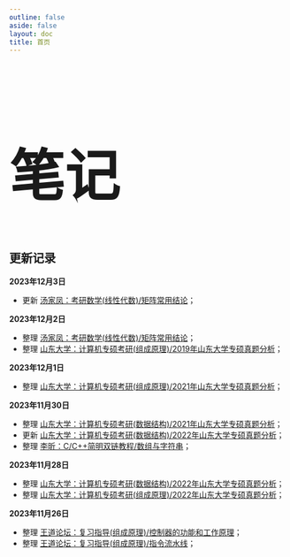 ```yaml
---
outline: false
aside: false
layout: doc
title: 首页
---
```




<div class="home-title">
<h1  style="font-family: 'Liu Jian Mao Cao'; font-size:100px;">笔记</h1>
</div>


## 更新记录

**2023年12月3日**

- 更新 [汤家凤：考研数学(线性代数)/矩阵常用结论](Mathematics/SDU/Linear-Algebra/chapter-2-important)；

**2023年12月2日**

- 整理 [汤家凤：考研数学(线性代数)/矩阵常用结论](Mathematics/SDU/Linear-Algebra/chapter-2-important)；
- 整理 [山东大学：计算机专硕考研(组成原理)/2019年山东大学专硕真题分析](/Basement/SDU/2019)；

**2023年12月1日**

- 整理 [山东大学：计算机专硕考研(组成原理)/2021年山东大学专硕真题分析](/Basement/SDU/2021)；


**2023年11月30日**
- 整理 [山东大学：计算机专硕考研(数据结构)/2021年山东大学专硕真题分析](/Program/SDU/2021)；
- 更新 [山东大学：计算机专硕考研(数据结构)/2022年山东大学专硕真题分析](/Program/SDU/2022)；
- 整理 [李昕：C/C++简明双链教程/数组与字符串](/Program/CPP/CPP-with-LIXIN/chapter-5-important)；


**2023年11月28日**
- 整理 [山东大学：计算机专硕考研(数据结构)/2022年山东大学专硕真题分析](/Program/SDU/2022)；
- 整理 [山东大学：计算机专硕考研(组成原理)/2022年山东大学专硕真题分析](/Basement/SDU/2022)；

**2023年11月26日**
- 整理 [王道论坛：复习指导(组成原理)/控制器的功能和工作原理](/Basement/Wang-Dao/chapter-5-4)；
- 整理 [王道论坛：复习指导(组成原理)/指令流水线](/Basement/Wang-Dao/chapter-5-6)；


